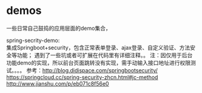 # demos

一些日常自己鼓捣的应用层面的demo集合，

spring-secrity-demo:<br/>
    集成Springboot+security，包含正常表单登录、ajax登录、自定义验证、方法安全等功能；
    遇到了一些坑或者可扩展在代码里有详细注释。。
    注：因仅用于后台功能demo的实现，所以前台页面跳转没有实现，需手动输入接口地址进行权限测试。。。。
    参考：http://blog.didispace.com/springbootsecurity/
         https://springcloud.cc/spring-security-zhcn.html#jc-method
         http://www.jianshu.com/p/eb071c8f56e0
    
